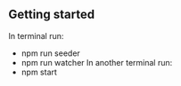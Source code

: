 ## Getting started
In terminal run:
- npm run seeder
- npm run watcher
In another terminal run:
- npm start
